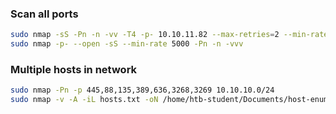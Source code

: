 ### Scan all ports
```sh
sudo nmap -sS -Pn -n -vv -T4 -p- 10.10.11.82 --max-retries=2 --min-rate 5000
sudo nmap -p- --open -sS --min-rate 5000 -Pn -n -vvv
```

### Multiple hosts in network
```bash
sudo nmap -Pn -p 445,88,135,389,636,3268,3269 10.10.10.0/24
sudo nmap -v -A -iL hosts.txt -oN /home/htb-student/Documents/host-enum
```
